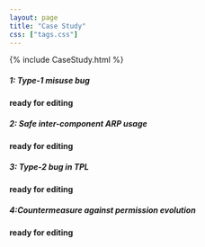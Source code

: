 ```yaml
---
layout: page
title: "Case Study"
css: ["tags.css"]
---
```

{% include CaseStudy.html %}

##### 1: Type-1 misuse bug

**ready for editing**


##### 2: Safe inter-component ARP usage

**ready for editing**


##### 3: Type-2 bug in TPL

**ready for editing**


##### 4:Countermeasure against permission evolution

**ready for editing**


